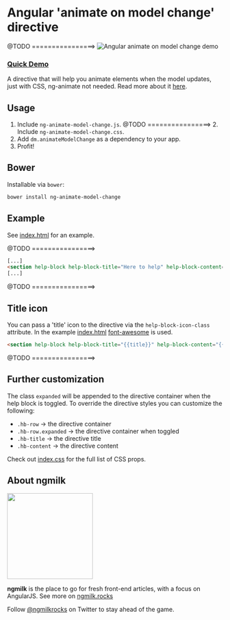 # Angular 'animate on model change' directive
@TODO ================> ![Angular animate on model change demo](https://ngmilk.rocks/content/images/2015/09/kD5cm9.gif)


### [Quick Demo](http://ng-milk.github.io/angular-animate-model-change/)
A directive that will help you animate elements when the model updates, just with CSS, ng-animate not needed. Read more about it [here](https://ngmilk.rocks/2015/12/08/animate-elements-when-a-model-changes-in-angularjs/).


## Usage
1. Include `ng-animate-model-change.js`.
@TODO ================> 2. Include `ng-animate-model-change.css`.
3. Add `dm.animateModelChange` as a dependency to your app.
4. Profit!

## Bower
Installable via `bower`:

```bash
bower install ng-animate-model-change
```

## Example
See [index.html](https://github.com/ng-milk/angular-animate-model-change/blob/master/index.html) for an example.


@TODO ================>
```html
[...]
<section help-block help-block-title="Here to help" help-block-content="Help content"></section>
[...]
```

@TODO ================>
## Title icon
You can pass a 'title' icon to the directive via the `help-block-icon-class` attribute. In the example [index.html](https://github.com/ng-milk/angular-animate-model-change/blob/master/index.html) [font-awesome](https://fortawesome.github.io/Font-Awesome/) is used.

```html
<section help-block help-block-title="{{title}}" help-block-content="{{content}}" help-block-icon-class="fa fa-question-circle"></section>
```

@TODO ================>
## Further customization
The class `expanded` will be appended to the directive container when the help block is toggled.
To override the directive styles you can customize the following:
* `.hb-row` -> the directive container
* `.hb-row.expanded` -> the directive container when toggled
* `.hb-title` -> the directive title
* `.hb-content` -> the directive content

Check out [index.css](https://github.com/ng-milk/angular-animate-model-change/blob/master/src/index.css) for the full list of CSS props.


## About ngmilk
<img src="http://ngmilk.rocks/content/images/2014/10/111-1.jpg" width="200px"/>

**ngmilk** is the place to go for fresh front-end articles, with a focus on AngularJS.
See more on [ngmilk.rocks](https://ngmilk.rocks)

Follow [@ngmilkrocks](http://twitter.com/ngmilkrocks) on Twitter to stay ahead of the game.

